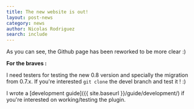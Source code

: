 ```yaml
---
title: The new website is out!
layout: post-news
category: news
author: Nicolas Rodriguez
search: include
---
```


As you can see, the Github page has been reworked to be more clear :)

**For the braves :**

I need testers for testing the new 0.8 version and specially the migration from 0.7.x. If you're interested ```git clone``` the devel branch and test it ! :)

I wrote a [development guide]({{ site.baseurl }}/guide/development/) if you're interested on working/testing the plugin.
